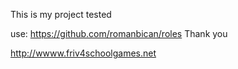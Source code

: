 This is my  project tested 

use:
https://github.com/romanbican/roles
Thank you

http://wwww.friv4schoolgames.net
